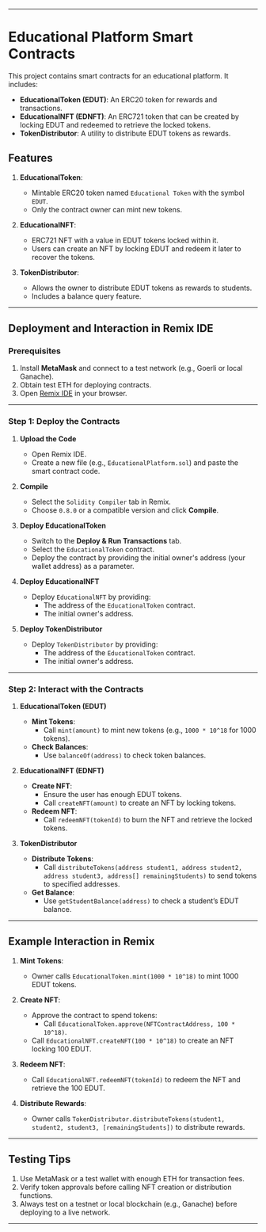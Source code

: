 
---

# Educational Platform Smart Contracts

This project contains smart contracts for an educational platform. It includes:
- **EducationalToken (EDUT)**: An ERC20 token for rewards and transactions.
- **EducationalNFT (EDNFT)**: An ERC721 token that can be created by locking EDUT and redeemed to retrieve the locked tokens.
- **TokenDistributor**: A utility to distribute EDUT tokens as rewards.

## Features

1. **EducationalToken**:
   - Mintable ERC20 token named `Educational Token` with the symbol `EDUT`.
   - Only the contract owner can mint new tokens.

2. **EducationalNFT**:
   - ERC721 NFT with a value in EDUT tokens locked within it.
   - Users can create an NFT by locking EDUT and redeem it later to recover the tokens.

3. **TokenDistributor**:
   - Allows the owner to distribute EDUT tokens as rewards to students.
   - Includes a balance query feature.

---

## Deployment and Interaction in Remix IDE

### Prerequisites
1. Install **MetaMask** and connect to a test network (e.g., Goerli or local Ganache).
2. Obtain test ETH for deploying contracts.
3. Open [Remix IDE](https://remix.ethereum.org/) in your browser.

---

### Step 1: Deploy the Contracts

1. **Upload the Code**
   - Open Remix IDE.
   - Create a new file (e.g., `EducationalPlatform.sol`) and paste the smart contract code.

2. **Compile**
   - Select the `Solidity Compiler` tab in Remix.
   - Choose `0.8.0` or a compatible version and click **Compile**.

3. **Deploy EducationalToken**
   - Switch to the **Deploy & Run Transactions** tab.
   - Select the `EducationalToken` contract.
   - Deploy the contract by providing the initial owner's address (your wallet address) as a parameter.

4. **Deploy EducationalNFT**
   - Deploy `EducationalNFT` by providing:
     - The address of the `EducationalToken` contract.
     - The initial owner's address.

5. **Deploy TokenDistributor**
   - Deploy `TokenDistributor` by providing:
     - The address of the `EducationalToken` contract.
     - The initial owner's address.

---

### Step 2: Interact with the Contracts

1. **EducationalToken (EDUT)**
   - **Mint Tokens**:
     - Call `mint(amount)` to mint new tokens (e.g., `1000 * 10^18` for 1000 tokens).
   - **Check Balances**:
     - Use `balanceOf(address)` to check token balances.

2. **EducationalNFT (EDNFT)**
   - **Create NFT**:
     - Ensure the user has enough EDUT tokens.
     - Call `createNFT(amount)` to create an NFT by locking tokens.
   - **Redeem NFT**:
     - Call `redeemNFT(tokenId)` to burn the NFT and retrieve the locked tokens.

3. **TokenDistributor**
   - **Distribute Tokens**:
     - Call `distributeTokens(address student1, address student2, address student3, address[] remainingStudents)` to send tokens to specified addresses.
   - **Get Balance**:
     - Use `getStudentBalance(address)` to check a student’s EDUT balance.

---

## Example Interaction in Remix

1. **Mint Tokens**:
   - Owner calls `EducationalToken.mint(1000 * 10^18)` to mint 1000 EDUT tokens.

2. **Create NFT**:
   - Approve the contract to spend tokens:
     - Call `EducationalToken.approve(NFTContractAddress, 100 * 10^18)`.
   - Call `EducationalNFT.createNFT(100 * 10^18)` to create an NFT locking 100 EDUT.

3. **Redeem NFT**:
   - Call `EducationalNFT.redeemNFT(tokenId)` to redeem the NFT and retrieve the 100 EDUT.

4. **Distribute Rewards**:
   - Owner calls `TokenDistributor.distributeTokens(student1, student2, student3, [remainingStudents])` to distribute rewards.

---

## Testing Tips
1. Use MetaMask or a test wallet with enough ETH for transaction fees.
2. Verify token approvals before calling NFT creation or distribution functions.
3. Always test on a testnet or local blockchain (e.g., Ganache) before deploying to a live network.

---
